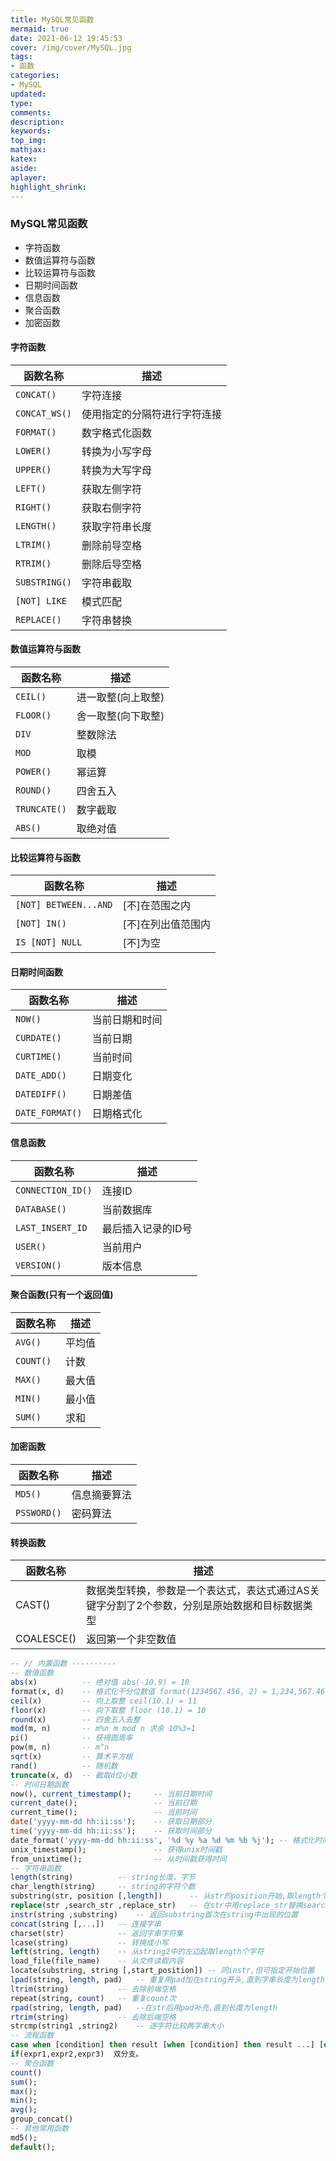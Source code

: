 ```yaml
---
title: MySQL常见函数
mermaid: true
date: 2021-06-12 19:45:53
cover: /img/cover/MySQL.jpg
tags:
- 函数
categories:
- MySQL
updated:
type:
comments:
description:
keywords:
top_img:
mathjax:
katex:
aside:
aplayer:
highlight_shrink:
---
```


### MySQL常见函数

* 字符函数
* 数值运算符与函数
* 比较运算符与函数
* 日期时间函数
* 信息函数
* 聚合函数
* 加密函数

#### 字符函数

| 函数名称      | 描述                         |
| ------------- | ---------------------------- |
| `CONCAT()`    | 字符连接                     |
| `CONCAT_WS()` | 使用指定的分隔符进行字符连接 |
| `FORMAT()`    | 数字格式化函数               |
| `LOWER()`     | 转换为小写字母               |
| `UPPER()`     | 转换为大写字母               |
| `LEFT()`      | 获取左侧字符                 |
| `RIGHT()`     | 获取右侧字符                 |
| `LENGTH()`    | 获取字符串长度               |
| `LTRIM()`     | 删除前导空格                 |
| `RTRIM()`     | 删除后导空格                 |
| `SUBSTRING()` | 字符串截取                   |
| `[NOT] LIKE`  | 模式匹配                     |
| `REPLACE()`   | 字符串替换                   |

#### 数值运算符与函数

| 函数名称     | 描述               |
| ------------ | ------------------ |
| `CEIL()`     | 进一取整(向上取整) |
| `FLOOR()`    | 舍一取整(向下取整) |
| `DIV`        | 整数除法           |
| `MOD`        | 取模               |
| `POWER()`    | 幂运算             |
| `ROUND()`    | 四舍五入           |
| `TRUNCATE()` | 数字截取           |
| `ABS()`      | 取绝对值           |

#### 比较运算符与函数

| 函数名称              | 描述               |
| --------------------- | ------------------ |
| `[NOT] BETWEEN...AND` | [不]在范围之内     |
| `[NOT] IN()`          | [不]在列出值范围内 |
| `IS [NOT] NULL`       | [不]为空           |

#### 日期时间函数 

| 函数名称        | 描述           |
| --------------- | -------------- |
| `NOW()`         | 当前日期和时间 |
| `CURDATE()`     | 当前日期       |
| `CURTIME()`     | 当前时间       |
| `DATE_ADD()`    | 日期变化       |
| `DATEDIFF()`    | 日期差值       |
| `DATE_FORMAT()` | 日期格式化     |

#### 信息函数

| 函数名称          | 描述               |
| ----------------- | ------------------ |
| `CONNECTION_ID()` | 连接ID             |
| `DATABASE()`      | 当前数据库         |
| `LAST_INSERT_ID`  | 最后插入记录的ID号 |
| `USER()`          | 当前用户           |
| `VERSION()`       | 版本信息           |

#### 聚合函数(只有一个返回值)

| 函数名称  | 描述   |
| --------- | ------ |
| `AVG()`   | 平均值 |
| `COUNT()` | 计数   |
| `MAX()`   | 最大值 |
| `MIN()`   | 最小值 |
| `SUM()`   | 求和   |

#### 加密函数

| 函数名称    | 描述         |
| ----------- | ------------ |
| `MD5()`     | 信息摘要算法 |
| `PSSWORD()` | 密码算法     |

#### 转换函数

| 函数名称   | 描述                                                         |
| ---------- | ------------------------------------------------------------ |
| CAST()     | 数据类型转换，参数是一个表达式，表达式通过AS关键字分割了2个参数，分别是原始数据和目标数据类型 |
| COALESCE() | 返回第一个非空数值                                           |



```sql
-- // 内置函数 ----------
-- 数值函数
abs(x)          -- 绝对值 abs(-10.9) = 10
format(x, d)    -- 格式化千分位数值 format(1234567.456, 2) = 1,234,567.46
ceil(x)         -- 向上取整 ceil(10.1) = 11
floor(x)        -- 向下取整 floor (10.1) = 10
round(x)        -- 四舍五入去整
mod(m, n)       -- m%n m mod n 求余 10%3=1
pi()            -- 获得圆周率
pow(m, n)       -- m^n
sqrt(x)         -- 算术平方根
rand()          -- 随机数
truncate(x, d)  -- 截取d位小数
-- 时间日期函数
now(), current_timestamp();     -- 当前日期时间
current_date();                 -- 当前日期
current_time();                 -- 当前时间
date('yyyy-mm-dd hh:ii:ss');    -- 获取日期部分
time('yyyy-mm-dd hh:ii:ss');    -- 获取时间部分
date_format('yyyy-mm-dd hh:ii:ss', '%d %y %a %d %m %b %j'); -- 格式化时间
unix_timestamp();               -- 获得unix时间戳
from_unixtime();                -- 从时间戳获得时间
-- 字符串函数
length(string)          -- string长度，字节
char_length(string)     -- string的字符个数
substring(str, position [,length])      -- 从str的position开始,取length个字符
replace(str ,search_str ,replace_str)   -- 在str中用replace_str替换search_str
instr(string ,substring)    -- 返回substring首次在string中出现的位置
concat(string [,...])   -- 连接字串
charset(str)            -- 返回字串字符集
lcase(string)           -- 转换成小写
left(string, length)    -- 从string2中的左边起取length个字符
load_file(file_name)    -- 从文件读取内容
locate(substring, string [,start_position]) -- 同instr,但可指定开始位置
lpad(string, length, pad)   -- 重复用pad加在string开头,直到字串长度为length
ltrim(string)           -- 去除前端空格
repeat(string, count)   -- 重复count次
rpad(string, length, pad)   --在str后用pad补充,直到长度为length
rtrim(string)           -- 去除后端空格
strcmp(string1 ,string2)    -- 逐字符比较两字串大小
-- 流程函数
case when [condition] then result [when [condition] then result ...] [else result] end   多分支
if(expr1,expr2,expr3)  双分支。
-- 聚合函数
count()
sum();
max();
min();
avg();
group_concat()
-- 其他常用函数
md5();
default();
```

